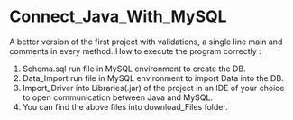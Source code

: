 # Connect_Java_With_MySQL
A better version of the first project with validations, a single line main and comments in every method.
How to execute the program correctly : 

1. Schema.sql run file in MySQL environment to create the DB.
2. Data_Import run file in MySQL environment to import Data into the DB.
3. Import_Driver into Libraries(.jar) of the project in an IDE of your choice to open communication between Java and MySQL.
4. You can find the above files into download_Files folder.
